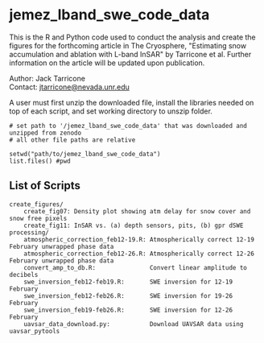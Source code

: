 # jemez_lband_swe_code_data

This is the R and Python code used to conduct the analysis and create the figures for the forthcoming article in The Cryosphere, "Estimating snow accumulation and ablation with L-band InSAR" by Tarricone et al. Further information on the article will be updated upon publication.

Author: Jack Tarricone \
Contact: jtarricone@nevada.unr.edu

A user must first unzip the downloaded file, install the libraries needed on top of each script, and set working directory to unszip folder.

```
# set path to '/jemez_lband_swe_code_data' that was downloaded and unzipped from zenodo
# all other file paths are relative

setwd("path/to/jemez_lband_swe_code_data")
list.files() #pwd
```

## List of Scripts

	create_figures/
		create_fig07: Density plot showing atm delay for snow cover and snow free pixels
		create_fig11: InSAR vs. (a) depth sensors, pits, (b) gpr dSWE
	processing/
		atmospheric_correction_feb12-19.R: Atmospherically correct 12-19 February unwrapped phase data
		atmospheric_correction_feb12-26.R: Atmospherically correct 12-26 February unwrapped phase data
		convert_amp_to_db.R:               Convert linear amplitude to decibels
		swe_inversion_feb12-feb19.R:	   SWE inversion for 12-19 February
		swe_inversion_feb12-feb26.R:	   SWE inversion for 19-26 February
		swe_inversion_feb19-feb26.R:       SWE inversion for 12-26 February
		uavsar_data_download.py:           Download UAVSAR data using uavsar_pytools


